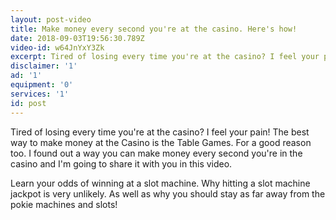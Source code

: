 ```yaml
---
layout: post-video
title: Make money every second you're at the casino. Here's how!
date: 2018-09-03T19:56:30.789Z
video-id: w64JnYxY3Zk
excerpt: Tired of losing every time you're at the casino? I feel your pain!
disclaimer: '1'
ad: '1'
equipment: '0'
services: '1'
id: post
---
```

Tired of losing every time you're at the casino? I feel your pain! The best way to make money at the Casino is the Table Games. For a good reason too.  I found out a way you can make money every second you're in the casino and I'm going to share it with you in this video.



Learn your odds of winning at a slot machine. Why hitting a slot machine jackpot is very unlikely. As well as why you should stay as far away from the pokie machines and slots!
